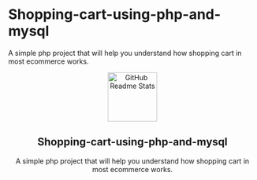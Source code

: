 # Shopping-cart-using-php-and-mysql
A simple php project that will help you understand how shopping cart in most ecommerce works.
<p align="center">
 <img width="100px" src="https://res.cloudinary.com/anuraghazra/image/upload/v1594908242/logo_ccswme.svg" align="center" alt="GitHub Readme Stats" />
 <h2 align="center">Shopping-cart-using-php-and-mysql</h2>
 <p align="center">A simple php project that will help you understand how shopping cart in most ecommerce works.</p>
</p>
